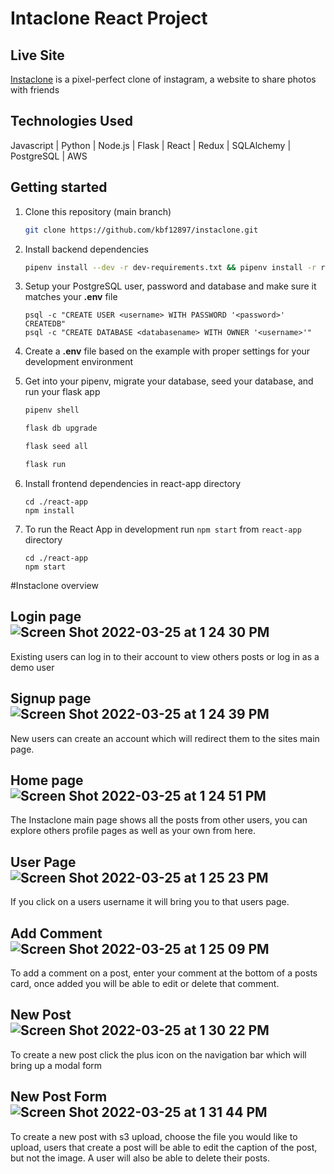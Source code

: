 # Intaclone React Project

## Live Site
[Instaclone](https://karlfinstaclone.herokuapp.com/) is a pixel-perfect clone of instagram, a website to share photos with friends

## Technologies Used
Javascript | Python | Node.js | Flask | React | Redux | SQLAlchemy | PostgreSQL | AWS

## Getting started

1. Clone this repository (main branch)

   ```bash
   git clone https://github.com/kbf12897/instaclone.git
   ```
   
2. Install backend dependencies

   ```bash 
   pipenv install --dev -r dev-requirements.txt && pipenv install -r requirements.txt
   ```
3. Setup your PostgreSQL user, password and database and make sure it matches your **.env** file
   ```
   psql -c "CREATE USER <username> WITH PASSWORD '<password>' CREATEDB"
   psql -c "CREATE DATABASE <databasename> WITH OWNER '<username>'"
   ```

4. Create a **.env** file based on the example with proper settings for your
   development environment

5. Get into your pipenv, migrate your database, seed your database, and run your flask app

   ```bash
   pipenv shell
   ```

   ```bash
   flask db upgrade
   ```

   ```bash
   flask seed all
   ```

   ```bash
   flask run
   ```

6. Install frontend dependencies in react-app directory
   ```
   cd ./react-app
   npm install
   ```

7. To run the React App in development run ```npm start``` from ```react-app``` directory
   ```
   cd ./react-app
   npm start
   ```
   
#Instaclone overview

## Login page![Screen Shot 2022-03-25 at 1 24 30 PM](https://user-images.githubusercontent.com/91348857/160171461-cb620874-4a42-4760-a217-143716829910.png)

Existing users can log in to their account to view others posts or log in as a demo user

## Signup page![Screen Shot 2022-03-25 at 1 24 39 PM](https://user-images.githubusercontent.com/91348857/160171530-f7a31d30-9152-4ef9-a2d2-1320ab6374d5.png)

New users can create an account which will redirect them to the sites main page.

## Home page![Screen Shot 2022-03-25 at 1 24 51 PM](https://user-images.githubusercontent.com/91348857/160171560-5f168255-d851-498a-827d-dc3c01b2517e.png)

The Instaclone main page shows all the posts from other users, you can explore others profile pages as well as your own from here.

## User Page![Screen Shot 2022-03-25 at 1 25 23 PM](https://user-images.githubusercontent.com/91348857/160171640-4b0830d5-f3da-45c5-9dc0-15de3667b8d7.png)

If you click on a users username it will bring you to that users page.

## Add Comment![Screen Shot 2022-03-25 at 1 25 09 PM](https://user-images.githubusercontent.com/91348857/160171705-dc18ce12-b61d-4006-b66e-edf42bb07eff.png)

To add a comment on a post, enter your comment at the bottom of a posts card, once added you will be able to edit or delete that comment.

## New Post ![Screen Shot 2022-03-25 at 1 30 22 PM](https://user-images.githubusercontent.com/91348857/160172026-658a8c90-9d3c-40a2-909f-b9a78099be90.png)

To create a new post click the plus icon on the navigation bar which will bring up a modal form

## New Post Form![Screen Shot 2022-03-25 at 1 31 44 PM](https://user-images.githubusercontent.com/91348857/160172081-ae04c060-0a3f-454b-aa1e-5959b5113a60.png)


To create a new post with s3 upload, choose the file you would like to upload, users that create a post will be able to edit the caption of the post, but not the image. A user will also be able to delete their posts.



